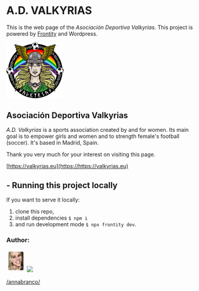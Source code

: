 # A.D. VALKYRIAS

This is the web page of the *Asociación Deportiva Valkyrias*.
This project is powered by [Frontity](https://frontity.org/) and Wordpress.

<img src="https://github.com/annabranco/ad-valkyrias/raw/master/app/src/assets/images/institutional/shield/valkyrias-small.png" width="30%">

## Asociación Deportiva Valkyrias

*A.D. Valkyrias* is a sports association created by and for women. Its main goal is to empower girls and women and to strength female's football (soccer).
It's based in Madrid, Spain.

Thank you very much for your interest on visiting this page.

[https://valkyrias.eu](https://https://valkyrias.eu)
## - Running this project locally

If you want to serve it locally:

1. clone this repo,
2. install dependencies `$ npm i`
3. and run development mode `$ npx frontity dev`.

### Author:

<img src="https://github.com/annabranco/my-profile/raw/master/src/assets/images/annabranco.png" width="10%">
<a href="https://www.linkedin.com/in/annabranco/">
<img src="https://upload.wikimedia.org/wikipedia/commons/thumb/c/ca/LinkedIn_logo_initials.png/240px-LinkedIn_logo_initials.png" width="50px">
</a>

[/annabranco/](https://www.linkedin.com/in/annabranco/)
